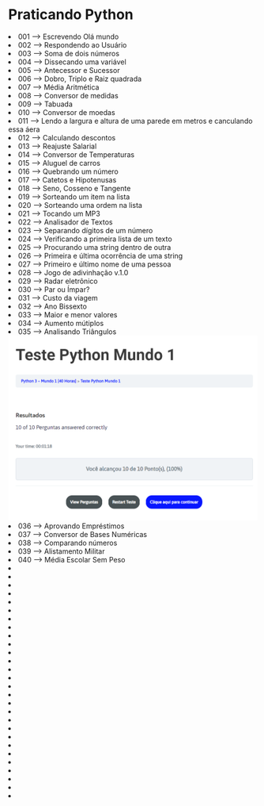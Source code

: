 <h1>Praticando Python</h1>
<li>001 --> Escrevendo Olá mundo</li>
<li>002 --> Respondendo ao Usuário</li>
<li>003 --> Soma de dois números</li>
<li>004 --> Dissecando uma variável</li>
<li>005 --> Antecessor e Sucessor</li>
<li>006 --> Dobro, Triplo e Raiz quadrada</li>
<li>007 --> Média Aritmética</li>
<li>008 --> Conversor de medidas</li>
<li>009 --> Tabuada</li>
<li>010 --> Conversor de moedas</li>
<li>011 --> Lendo a largura e altura de uma parede em metros e canculando essa áera</li>
<li>012 --> Calculando descontos</li>
<li>013 --> Reajuste Salarial</li>
<li>014 --> Conversor de Temperaturas</li>
<li>015 --> Aluguel de carros</li>
<li>016 --> Quebrando um número</li>
<li>017 --> Catetos e Hipotenusas</li>
<li>018 --> Seno, Cosseno e Tangente</li>
<li>019 --> Sorteando um item na lista</li>
<li>020 --> Sorteando uma ordem na lista</li>
<li>021 --> Tocando um MP3</li>
<li>022 --> Analisador de Textos</li>
<li>023 --> Separando dígitos de um número</li>
<li>024 --> Verificando a primeira lista de um texto</li>
<li>025 --> Procurando uma string dentro de outra</li>
<li>026 --> Primeira e última ocorrência de uma string</li>
<li>027 --> Primeiro e último nome de uma pessoa</li>
<li>028 --> Jogo de adivinhação v.1.0</li>
<li>029 --> Radar eletrônico</li>
<li>030 --> Par ou Ímpar?</li>
<li>031 --> Custo da viagem</li>
<li>032 --> Ano Bissexto</li>
<li>033 --> Maior e menor valores</li>
<li>034 --> Aumento mútiplos</li>
<li>035 --> Analisando Triângulos</li>
<img src='ex001-035.png' alt='Desafio para revisão dos exercicios anteriores'>
<li>036 --> Aprovando Empréstimos</li>
<li>037 --> Conversor de Bases Numéricas</li>
<li>038 --> Comparando números</li>
<li>039 --> Alistamento Militar</li>
<li>040 --> Média Escolar Sem Peso</li>
<li></li>
<li></li>
<li></li>
<li></li>
<li></li>
<li></li>
<li></li>
<li></li>
<li></li>
<li></li>
<li></li>
<li></li>
<li></li>
<li></li>
<li></li>
<li></li>
<li></li>
<li></li>
<li></li>
<li></li>
<li></li>
<li></li>
<li></li>
<li></li>
<li></li>
<li></li>
<li></li>
<li></li>
